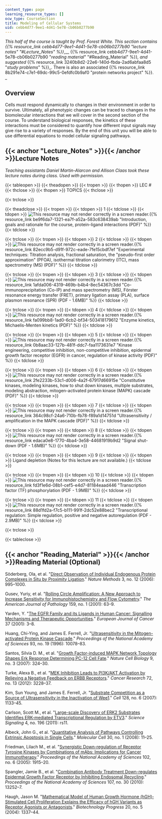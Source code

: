 ```yaml
---
content_type: page
learning_resource_types: []
ocw_type: CourseSection
title: Modeling of Cellular Systems
uid: cebb4d77-9ee1-4d41-5e78-cb06b0277b90
---
```


_This half of the course is taught by Prof. Forest White. This section contains_ _{{% resource_link cebb4d77-9ee1-4d41-5e78-cb06b0277b90 "_lecture notes_" "#Lecture_Notes" %}}_,__ {{% resource_link cebb4d77-9ee1-4d41-5e78-cb06b0277b90 "_reading material_" "#Reading_Material" %}}_,_ _and suggested_ {{% resource_link 3240b8d2-22e6-140d-fbda-2ad6abfaa8d5 "_study problems_" %}}_. There is also an associated {{% resource_link 8b291e74-c7e1-69dc-99c5-0efdfc0b9af0 "protein networks project" %}}.  
_

Overview
--------

Cells must respond dynamically to changes in their environment in order to survive. Ultimately, all phenotypic changes can be traced to changes in the biomolecular interactions that we will cover in the second section of the course. To understand biological responses, the kinetics of these interactions must be considered to quantify how different input signals may give rise to a variety of responses. By the end of this unit you will be able to use differential equations to model cellular signaling pathways.

{{< anchor "Lecture_Notes" >}}{{< /anchor >}}Lecture Notes
----------------------------------------------------------

_Teaching assistants Daniel Martin-Alarcon and Allison Claas took these lecture notes during class. Used with permission._

{{< tableopen >}}
{{< theadopen >}}
{{< tropen >}}
{{< thopen >}}
LEC #
{{< thclose >}}
{{< thopen >}}
TOPICS
{{< thclose >}}

{{< trclose >}}

{{< theadclose >}}
{{< tropen >}}
{{< tdopen >}}
1
{{< tdclose >}}
{{< tdopen >}}
![This resource may not render correctly in a screen reader.](/images/inacessible.gif){{% resource_link be9f6da7-1321-ea7f-a52a-583c638439ab "Introduction, goals and rationale for the course, protein-ligand interactions (PDF)" %}}
{{< tdclose >}}

{{< trclose >}}
{{< tropen >}}
{{< tdopen >}}
2
{{< tdclose >}}
{{< tdopen >}}
![This resource may not render correctly in a screen reader.](/images/inacessible.gif){{% resource_link 82ecc9b5-d91f-972c-eade-7fe15cbdf7ef "Experimental techniques: Titration analysis, fractional saturation, the \"pseudo-first order approximation\" (PFOA), isothermal titration calorimetry (ITC), mass spectrometry (MS) (PDF)" %}}
{{< tdclose >}}

{{< trclose >}}
{{< tropen >}}
{{< tdopen >}}
3
{{< tdclose >}}
{{< tdopen >}}
![This resource may not render correctly in a screen reader.](/images/inacessible.gif){{% resource_link 1afda006-4319-469b-b4b4-8ec54367c3dd "Co-immunoprecipitation (Co-IP) and mass spectrometry (MS), Fӧrster resonance energy transfer (FRET), primary ligation assay (PLA), surface plasmon resonance (SPR) (PDF - 1.6MB)" %}}
{{< tdclose >}}

{{< trclose >}}
{{< tropen >}}
{{< tdopen >}}
4
{{< tdclose >}}
{{< tdopen >}}
![This resource may not render correctly in a screen reader.](/images/inacessible.gif){{% resource_link fa099bb8-1ad0-6cb2-bf34-503418179612 "Enzyme kinetics, Michaelis-Menten kinetics (PDF)" %}}
{{< tdclose >}}

{{< trclose >}}
{{< tropen >}}
{{< tdopen >}}
5
{{< tdclose >}}
{{< tdopen >}}
![This resource may not render correctly in a screen reader.](/images/inacessible.gif){{% resource_link 0b8aac33-127b-481f-ddc7-faa1173631e7 "Kinase engineering, competitive inhibition, non-competitive inhibition, epidermal growth factor receptor (EGFR) in cancer, regulation of kinase activity (PDF)" %}}
{{< tdclose >}}

{{< trclose >}}
{{< tropen >}}
{{< tdopen >}}
6
{{< tdclose >}}
{{< tdopen >}}
![This resource may not render correctly in a screen reader.](/images/inacessible.gif){{% resource_link 2fe2233b-53c1-d006-4a2f-67917d66915e "Constitutive kinases, modeling kinases, how to shut down kinases, multiple substrates, modeling abstraction, mitogen-activated protein kinase (MAPK) cascade (PDF)" %}}
{{< tdclose >}}

{{< trclose >}}
{{< tropen >}}
{{< tdopen >}}
7
{{< tdclose >}}
{{< tdopen >}}
![This resource may not render correctly in a screen reader.](/images/inacessible.gif){{% resource_link 364c98cf-24a6-710b-fb78-f89a1d14751d "Ultrasensitivity / amplification in the MAPK cascade (PDF)" %}}
{{< tdclose >}}

{{< trclose >}}
{{< tropen >}}
{{< tdopen >}}
8
{{< tdclose >}}
{{< tdopen >}}
![This resource may not render correctly in a screen reader.](/images/inacessible.gif){{% resource_link edaca0e8-1770-4ba4-3e58-44681919b9d2 "Signal shut-down (PDF - 1.6MB)" %}}
{{< tdclose >}}

{{< trclose >}}
{{< tropen >}}
{{< tdopen >}}
9
{{< tdclose >}}
{{< tdopen >}}
Ligand depletion (Notes for this lecture are not available.)
{{< tdclose >}}

{{< trclose >}}
{{< tropen >}}
{{< tdopen >}}
10
{{< tdclose >}}
{{< tdopen >}}
![This resource may not render correctly in a screen reader.](/images/inacessible.gif){{% resource_link fd3f1e6d-08b1-cef5-e4d7-81184eaad446 "Transcription factor (TF) phosphorylation (PDF - 1.9MB)" %}}
{{< tdclose >}}

{{< trclose >}}
{{< tropen >}}
{{< tdopen >}}
11
{{< tdclose >}}
{{< tdopen >}}
![This resource may not render correctly in a screen reader.](/images/inacessible.gif){{% resource_link 88d1fd2a-f7c5-b111-991f-2dc52e88bec2 "Transcriptional regulation: Simple regulation, positive and negative autoregulation (PDF - 2.9MB)" %}}
{{< tdclose >}}

{{< trclose >}}

{{< tableclose >}}

{{< anchor "Reading_Material" >}}{{< /anchor >}}Reading Material (Optional)
---------------------------------------------------------------------------

Söderberg, Ola, et al. "[Direct Observation of Individual Endogenous Protein Complexes in Situ by Proximity Ligation](http://dx.doi.org/10.1038/nmeth947)." _Nature Methods_ 3, no. 12 (2006): 995–1000.

Gusev, Yuriy, et al. "[Rolling Circle Amplification: A New Approach to Increase Sensitivity for Immunohistochemistry and Flow Cytometry](http://dx.doi.org/10.1016/S0002-9440(10)61674-4)." _The American Journal of Pathology_ 159, no. 1 (2001): 63–9.

Yarden, Y. "[The EGFR Family and its Ligands in Human Cancer: Signalling Mechanisms and Therapeutic Opportunities](http://dx.doi.org/10.1016/S0959-8049(01)00230-1)." _European Journal of Cancer_ 37 (2001): 3–8.

Huang, Chi-Ying, and James E. Ferrell, Jr. "[Ultrasensitivity in the Mitogen-activated Protein Kinase Cascade](http://www.pnas.org/content/93/19/10078.abstract)." _Proceedings of the National Academy of Sciences_ 93, no. 19 (1996): 10078–83.

Santos, Silvia D. M., et al. "[Growth Factor-induced MAPK Network Topology Shapes Erk Response Determining PC-12 Cell Fate](http://dx.doi.org/10.1038/ncb1543)." _Nature Cell Biology_ 9, no. 3 (2007): 324–30.

Turke, Alexa B., et al. "[MEK Inhibition Leads to PI3K/AKT Activation by Relieving a Negative Feedback on ERBB Receptors](http://dx.doi.org/10.1158/0008-5472.CAN-11-3747)." _Cancer Research_ 72, no. 13 (2012): 3228–37.

Kim, Sun Young, and James E. Ferrell, Jr. "[Substrate Competition as a Source of Ultrasensitivity in the Inactivation of Wee1](http://dx.doi.org/10.1016/j.cell.2007.01.039)." _Cell_ 128, no. 6 (2007): 1133–45.

Carlson, Scott M., et al. "[Large-scale Discovery of ERK2 Substrates Identifies ERK-mediated Transcriptional Regulation by ETV3](http://dx.doi.org/10.1126/scisignal.2002010)." _Science Signaling_ 4, no. 196 (2011): rs11.

Albeck, John G., et al. "[Quantitative Analysis of Pathways Controlling Extrinsic Apoptosis in Single Cells](http://dx.doi.org/10.1016/j.molcel.2008.02.012)." _Molecular Cell_ 30, no. 1 (2008): 11–25.

Friedman, Lilach M., et al. "[Synergistic Down-regulation of Receptor Tyrosine Kinases by Combinations of mAbs: Implications for Cancer Immunotherapy](http://dx.doi.org/10.1073/pnas.0409610102)." _Proceedings of the National Academy of Sciences_ 102, no. 6 (2005): 1915–20.

Spangler, Jamie B., et al. "[Combination Antibody Treatment Down-regulates Epidermal Growth Factor Receptor by Inhibiting Endosomal Recycling](http://dx.doi.org/10.1073/pnas.0913476107)." _Proceedings of the National Academy of Sciences_ 107, no. 30 (2010): 13252–7.

Haugh, Jason M. "[Mathematical Model of Human Growth Hormone (hGH)‐Stimulated Cell Proliferation Explains the Efficacy of hGH Variants as Receptor Agonists or Antagonists](http://dx.doi.org/10.1021/bp0499101)." _Biotechnology Progress_ 20, no. 5 (2004): 1337–44.